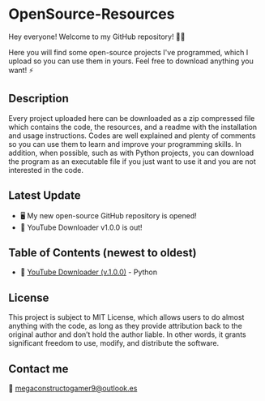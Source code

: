 # OpenSource-Resources
Hey everyone! Welcome to my GitHub repository! 👋😄

Here you will find some open-source projects I've programmed, which I upload so you can use them in yours. Feel free to download anything you want! ⚡

## Description
Every project uploaded here can be downloaded as a zip compressed file which contains the code, the resources, and a readme with the installation and usage instructions. Codes are well explained and plenty of comments so you can use them to learn and improve your programming skills. In addition, when possible, such as with Python projects, you can download the program as an executable file if you just want to use it and you are not interested in the code.

## Latest Update
* 🖥️ My new open-source GitHub repository is opened!
* 🎵 YouTube Downloader v1.0.0 is out!

## Table of Contents (newest to oldest)
* 🎵 [YouTube Downloader (v.1.0.0)](https://github.com/Constructogamer/OpenSource-Resources/tree/main/Python/YouTube%20Downloader/v1.0.0) - Python

## License
This project is subject to MIT License, which allows users to do almost anything with the code, as long as they provide attribution back to the original author and don’t hold the author liable. In other words, it grants significant freedom to use, modify, and distribute the software.

## Contact me
📧 megaconstructogamer9@outlook.es
